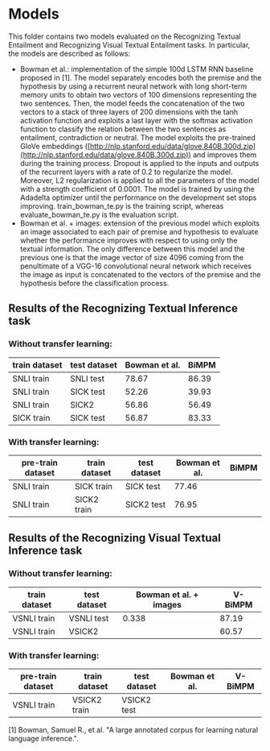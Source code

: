 # Models
This folder contains two models evaluated on the Recognizing Textual Entailment and Recognizing Visual Textual Entailment tasks. In particular, the models are described as follows:
* Bowman et al.: implementation of the simple 100d LSTM RNN baseline proposed in [1]. The model separately encodes both the premise and the hypothesis by using a recurrent neural network with long short-term memory units to obtain two vectors of 100 dimensions representing the two sentences. Then, the model feeds the concatenation of the two vectors to a stack of three layers of 200 dimensions with the tanh activation function and exploits a last layer with the softmax activation function to classify the relation between the two sentences as entailment, contradiction or neutral. The model exploits the pre-trained GloVe embeddings ([http://nlp.stanford.edu/data/glove.840B.300d.zip](http://nlp.stanford.edu/data/glove.840B.300d.zip)) and improves them during the training process. Dropout is applied to the inputs and outputs of the recurrent layers with a rate of 0.2 to regularize the model. Moreover, L2 regularization is applied to all the parameters of the model with a strength coefficient of 0.0001. The model is trained by using the Adadelta optimizer until the performance on the development set stops improving. train_bowman_te.py is the training script, whereas evaluate_bowman_te.py is the evaluation script.
* Bowman et al. + images: extension of the previous model which exploits an image associated to each pair of premise and hypothesis to evaluate whether the performance improves with respect to using only the textual information. The only difference between this model and the previous one is that the image vector of size 4096 coming from the penultimate of a VGG-16 convolutional neural network which receives the image as input is concatenated to the vectors of the premise and the hypothesis before the classification process.

## Results of the Recognizing Textual Inference task

### Without transfer learning:

| train dataset | test dataset | Bowman et al. | BiMPM |
|---------------|--------------|---------------|-------|
| SNLI train    | SNLI test    | 78.67         | 86.39 |
| SNLI train    | SICK test    | 52.26         | 39.93 |
| SNLI train    | SICK2        | 56.86         | 56.49 |
| SICK train    | SICK test    | 56.87         | 83.33 |

### With transfer learning:

| pre-train dataset | train dataset | test dataset | Bowman et al. | BiMPM |
|-------------------|---------------|--------------|---------------|-------|
| SNLI train        | SICK train    | SICK test    | 77.46         |       |
| SNLI train        | SICK2 train   | SICK2 test   | 76.95         |       |

## Results of the Recognizing Visual Textual Inference task

### Without transfer learning:

| train dataset | test dataset | Bowman et al. + images | V-BiMPM |
|---------------|--------------|------------------------|---------|
| VSNLI train   | VSNLI test   | 0.338                  | 87.19   |
| VSNLI train   | VSICK2       |                        | 60.57   |

### With transfer learning:

| pre-train dataset | train dataset | test dataset | Bowman et al. | V-BiMPM |
|-------------------|---------------|--------------|---------------|---------|
| VSNLI train       | VSICK2 train  | VSICK2 test  |               |         |

[1] Bowman, Samuel R., et al. "A large annotated corpus for learning natural language inference.".
